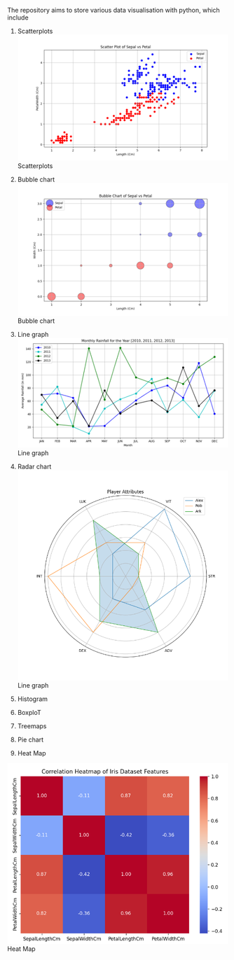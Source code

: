 The repository aims to store various data visualisation with python, which include

01.	Scatterplots	
<img src = 'Scatter of Iris Features.png'>Scatterplots<img>

02.	Bubble chart
<img src = 'Bubble Chart of Iris Features.png'>Bubble chart<img>

03.	Line graph
<img src = 'Line Graph of Rainfall In UK.png'>Line graph<img>

04.	Radar chart
<img src = 'Radar Chart of Player Attributes.png'>Line graph<img>

05.	Histogram

06.	BoxploT

07.	Treemaps

08.	Pie chart

09. Heat Map

<img src = 'Heat Map of Iris Features.png'>Heat Map<img>
